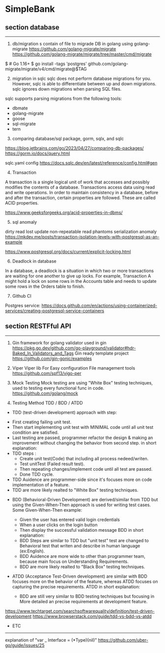 # SimpleBank
 
## section database
--------------------
1. db/migration s
 contain of file to migrade DB in golang using golang-migrate
 https://github.com/golang-migrate/migrate
 https://github.com/golang-migrate/migrate/tree/master/cmd/migrate

$ # Go 1.16+
$ go install -tags 'postgres' github.com/golang-migrate/migrate/v4/cmd/migrate@$TAG

2. migration in sqlc
sqlc does not perform database migrations for you. However, sqlc is able to differentiate between up and down migrations. sqlc ignores down migrations when parsing SQL files.

sqlc supports parsing migrations from the following tools:
- dbmate
- golang-migrate
- goose
- sql-migrate
- tern


3. comparing database/sql package, gorm, sqlx, and sqlc

https://blog.jetbrains.com/go/2023/04/27/comparing-db-packages/
https://gorm.io/docs/query.html

sqlc.yaml config
https://docs.sqlc.dev/en/latest/reference/config.html#gen

4. Transaction 

A transaction is a single logical unit of work that accesses and possibly modifies the contents of a database. Transactions access data using read and write operations. 
In order to maintain consistency in a database, before and after the transaction, certain properties are followed. These are called ACID properties.

https://www.geeksforgeeks.org/acid-properties-in-dbms/

5. sql anomaly 

dirty read
lost update
non-repeatable read
phantoms
serialization anomaly
https://mkdev.me/posts/transaction-isolation-levels-with-postgresql-as-an-example


https://www.postgresql.org/docs/current/explicit-locking.html

6. Deadlock in database

In a database, a deadlock is a situation in which two or more transactions are waiting for one another to give up locks. For example, Transaction A might hold a lock on some rows in the Accounts table and needs to update some rows in the Orders table to finish.

7. Github CI

Postgres service:
https://docs.github.com/en/actions/using-containerized-services/creating-postgresql-service-containers


## section RESTFful API
-----------------------
1. Gin
framework for golang 
validator used in gin
https://pkg.go.dev/github.com/go-playground/validator#hdr-Baked_In_Validators_and_Tags
Gin ready template project
https://github.com/gin-gonic/examples

2. Viper
Viper lib For Easy configuration File management tools
https://github.com/spf13/vigo-per

3. Mock Testing
Mock testing are using "White Box" testing techniques, used to testing every functional func in code.
https://github.com/golang/mock

4. Testing Method  TDD / BDD / ATDD
* TDD (test-driven development) approach with step:
- First creating failing unit test.
- Then start implementing unit test with MINIMAL code until all unit test condition are satisfied.
- Last testing are passed, programmer refactor the design & making an improvement without changing the behavior from second step.
in short explanation:
- TDD steps :
    - Create unit test(Code) that including all process nedeed/writen.
    - Test unitTest (Failed result test).
    - Then repeating changes/implement code until all test are passed. 
    - Done TDD cycle.
- TDD Auidence are programmer-side since it's focuses more on code implementation of a feature.
- TDD are more likely realted to "White Box" testing techniques.

* BDD (Behavioral-Driven Development) are derived/similar from TDD but using the Given-When-Then approach is used for writing test cases. Some Given-When-Then example:
    - Given the user has entered valid login credentials
    - When a user clicks on the login button
    - Then display the successful validation message
BDD in short explanation:
    - BDD Steps are similar to TDD but "unit test" test are changed to Behavioral test that writen and describe in human language (ex:English).
    - BDD Auidence are more wide to other than programmer team, because main focus on Understanding Requirements.
    - BDD are more likely realted to "Black Box" testing techniques.

 
* ATDD (Acceptance Test-Driven development) are similar with BDD focuses more on the behavior of the feature, whereas ATDD focuses on capturing the precise requirements.
ATDD in short explanation:
    - BDD are still very similar to BDD testing techniques but focusing in More detailed an precise requirements at development feature.

https://www.techtarget.com/searchsoftwarequality/definition/test-driven-development
https://www.browserstack.com/guide/tdd-vs-bdd-vs-atdd


* ETC
------ 
explanation of "var _ Interface = (*Type)(nil)"
https://github.com/uber-go/guide/issues/25